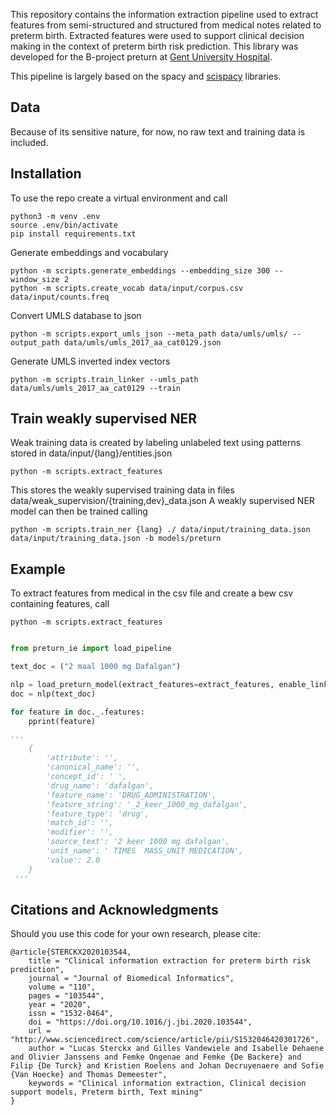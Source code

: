
This repository contains the information extraction pipeline used to extract features from semi-structured and structured from medical notes related to preterm birth.
Extracted features were used to support clinical decision making in the context of preterm birth risk prediction.
This library was developed for the B-project preturn at [Gent University Hospital](https://www.uzgent.be).


This pipeline is largely based on the spacy and [scispacy](https://github.com/allenai/scispacy) libraries.


## Data

 Because of its sensitive nature, for now, no raw text and training data is included.


## Installation

To use the repo create a virtual environment and call

    python3 -m venv .env
    source .env/bin/activate
    pip install requirements.txt 

Generate embeddings and vocabulary

    python -m scripts.generate_embeddings --embedding_size 300 --window_size 2
    python -m scripts.create_vocab data/input/corpus.csv data/input/counts.freq

Convert UMLS database to json

    python -m scripts.export_umls_json --meta_path data/umls/umls/ --output_path data/umls/umls_2017_aa_cat0129.json

Generate UMLS inverted index vectors

    python -m scripts.train_linker --umls_path data/umls/umls_2017_aa_cat0129 --train

## Train weakly supervised NER

Weak training data is created by labeling unlabeled text using patterns stored in data/input/{lang}/entities.json

    python -m scripts.extract_features

This stores the weakly supervised training data in files data/weak_supervision/{training,dev}_data.json
A weakly supervised NER model can then be trained calling

    python -m scripts.train_ner {lang} ./ data/input/training_data.json data/input/training_data.json -b models/preturn


## Example

To extract features from medical in the csv file and create a bew csv containing features, call

    python -m scripts.extract_features

```python

from preturn_ie import load_pipeline

text_doc = ("2 maal 1000 mg Dafalgan")

nlp = load_preturn_model(extract_features=extract_features, enable_linker=enable_linker)
doc = nlp(text_doc)

for feature in doc._.features:
    pprint(feature)

''' 
    {
        'attribute': '',
        'canonical_name': '',
        'concept_id': ' ',
        'drug_name': 'dafalgan',
        'feature_name': 'DRUG_ADMINISTRATION',
        'feature_string': '_2_keer_1000_mg_dafalgan',
        'feature_type': 'drug',
        'match_id': '',
        'modifier': '',
        'source_text': '2 keer 1000 mg dafalgan',
        'unit_name': ' TIMES  MASS_UNIT MEDICATION',
        'value': 2.0
    }
 '''
```

## 




## Citations and Acknowledgments

Should you use this code for your own research, please cite:

```
@article{STERCKX2020103544,
    title = "Clinical information extraction for preterm birth risk prediction",
    journal = "Journal of Biomedical Informatics",
    volume = "110",
    pages = "103544",
    year = "2020",
    issn = "1532-0464",
    doi = "https://doi.org/10.1016/j.jbi.2020.103544",
    url = "http://www.sciencedirect.com/science/article/pii/S1532046420301726",
    author = "Lucas Sterckx and Gilles Vandewiele and Isabelle Dehaene and Olivier Janssens and Femke Ongenae and Femke {De Backere} and Filip {De Turck} and Kristien Roelens and Johan Decruyenaere and Sofie {Van Hoecke} and Thomas Demeester",
    keywords = "Clinical information extraction, Clinical decision support models, Preterm birth, Text mining"
}
```
